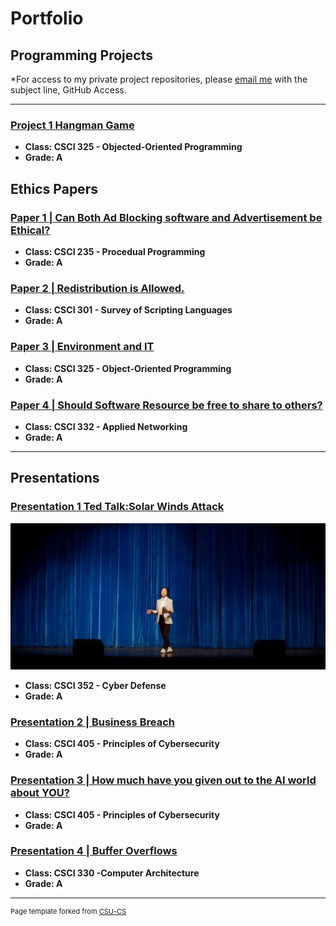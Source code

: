 Portfolio
=========

Programming Projects
--------------------

*For access to my private project repositories, please [email me](mailto:jmin@csustudent.net?subject=GitHub%20Access) with the subject line, GitHub Access.

---
### [Project 1 Hangman Game](project1)
-   **Class: CSCI 325 - Objected-Oriented Programming**  
-   **Grade: A**

Ethics Papers
-------------

### [Paper 1 | Can Both Ad Blocking software and Advertisement be Ethical?](/pdf/Ad_Blocking_Paper.pdf)

-   **Class: CSCI 235 - Procedual Programming**  
-   **Grade: A**

### [Paper 2 | Redistribution is Allowed.](/pdf/Redistribution_is_Allowed.pdf)

-   **Class: CSCI 301 - Survey of Scripting Languages** 
-   **Grade: A**

### [Paper 3 | Environment and IT](/pdf/EnvironmentandIT.pdf)

-   **Class: CSCI 325 - Object-Oriented Programming** 
-   **Grade: A**

### [Paper 4 | Should Software Resource be free to share to others?](/pdf/SoftwareResourcebeFree.pdf)

-   **Class: CSCI 332 - Applied Networking** 
-   **Grade: A**

---

Presentations
-------------

### [Presentation 1 Ted Talk:Solar Winds Attack](https://www.youtube.com/watch?v=JlQyeHu5YwU)

![TedTalk](/images/tedtalk.JPG)

- **Class: CSCI 352 - Cyber Defense** 
- **Grade: A**


### [Presentation 2 | Business Breach](/pdf/HomDepotBreach.pdf)

- **Class: CSCI 405 - Principles of Cybersecurity** 
- **Grade: A**

### [Presentation 3 | How much have you given out to the AI world about YOU?](/pdf/AI.pdf)

- **Class: CSCI 405 - Principles of Cybersecurity** 
- **Grade: A**

### [Presentation 4 | Buffer Overflows](/pdf/Buffer_Overflows.pdf)

- **Class: CSCI 330 -Computer Architecture** 
- **Grade: A**

---

<p style="font-size:11px">Page template forked from <a href="https://github.com/csu-cs/csci-portfolio">CSU-CS</a></p>
<!-- Remove above link if you don't want to attributive -->
